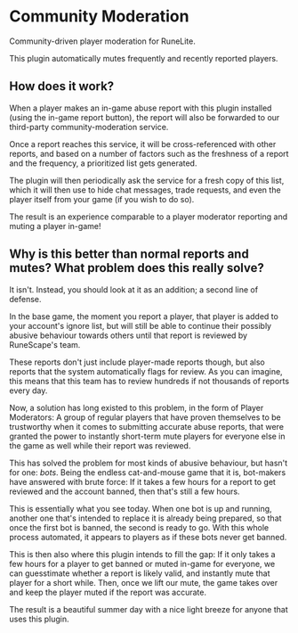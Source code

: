 # Community Moderation

Community-driven player moderation for RuneLite.

This plugin automatically mutes frequently and recently reported players.

## How does it work?

When a player makes an in-game abuse report with this plugin installed (using the in-game report button),
the report will also be forwarded to our third-party community-moderation service.

Once a report reaches this service, it will be cross-referenced with other reports, and based on a number of factors
such as the freshness of a report and the frequency, a prioritized list gets generated.

The plugin will then periodically ask the service for a fresh copy of this list, which it will then use
to hide chat messages, trade requests, and even the player itself from your game (if you wish to do so).

The result is an experience comparable to a player moderator reporting and muting a player in-game!

## Why is this better than normal reports and mutes? What problem does this really solve?

It isn't. Instead, you should look at it as an addition; a second line of defense.

In the base game, the moment you report a player, that player is added to your account's ignore list, but will still be
able to continue their possibly abusive behaviour towards others until that report is reviewed by RuneScape's team.

These reports don't just include player-made reports though, but also reports that the system automatically flags for
review. As you can imagine, this means that this team has to review hundreds if not thousands of reports every day.

Now, a solution has long existed to this problem, in the form of Player Moderators: A group of regular players that
have proven themselves to be trustworthy when it comes to submitting accurate abuse reports, that were granted the
power to instantly short-term mute players for everyone else in the game as well while their report was reviewed.

This has solved the problem for most kinds of abusive behaviour, but hasn't for one: _bots_. Being the endless 
cat-and-mouse game that it is, bot-makers have answered with brute force: If it takes a few hours for a report to get
reviewed and the account banned, then that's still a few hours. 

This is essentially what you see today. When one bot is up and running, another one that's intended to replace it is
already being prepared, so that once the first bot is banned, the second is ready to go. With this whole process
automated, it appears to players as if these bots never get banned.

This is then also where this plugin intends to fill the gap: If it only takes a few hours for a player to get banned or
muted in-game for everyone, we can guesstimate whether a report is likely valid, and instantly mute that player for
a short while. Then, once we lift our mute, the game takes over and keep the player muted if the report was accurate.

The result is a beautiful summer day with a nice light breeze for anyone that uses this plugin.
